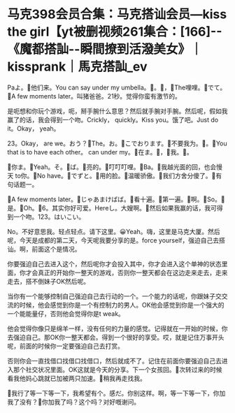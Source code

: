 # 马克398会员合集：马克搭讪会员—kiss the girl【yt被删视频261集合：[166]--《魔都搭訕--瞬間撩到活潑美女》｜kissprank｜馬克搭訕_ev

Paよ。🎼他们来。You can say under my umbella。🎼。🎼，🎼The哩哩。🎼でて。🎼A few moments later。叫猪爸爸。21秒。觉得你蛮有激节的。

是呃想和你玩个游戏，呃，掰手腕什么意思？然后就手腕对手腕。然后呢，假如我赢了的话，我会得到一个吻。Crickly， quickly。Kiss you。饿了吧。Just do it。Okay， yeah。

23。Okay， are we。おう？🎼The。お。🎼こでおります。🎼不要我为。🎼。🎼You that is to have each other。 can under my。🎼在ま。🎼，🎼我。🎼。

🎼你ま。🎼Yeah。そ。🎼ば。🎼亮的。🎼叮叮叮哩。🎼Ba。🎼我越光面的回，也会慢天 to你。🎼No have。🎼でずと。🎼用的脸。🎼温暖骄傲。🎼我们方舍分傻了。🎼有句话题一。

🎼A few moments later。🎼じゃあまけばば。🎼看十遍。🎼第一遍。🎼啊。🎼So。🎼是。🎼Oh。🎼6。其实你好可爱。Hereし。大嫂啊。🎼然后如果我赢的话，我可得到一个吻。123。はいこい。

No。不好意思我。轻点轻点。请下这里。😀Yeah。嗨，这里是马克大厦。然后呢，今天是成都的第二天，今天呢我要分享的是。force yourself，强迫自己去搭讪。啊，前面这个是情况。

你要强迫自己去进入这个，然后呢你才会投入其中，你才会进入这个单神的状态里面，你才会真正的开始你一整天的游戏，否则你一整天都会在这边走来走去，走来走去，搭不倒妹子OK然后呢。

当你有一个能够控制自己强迫自己去行动的一个。一个能力的话呢，你跟妹子交交流的时候，他会感觉到你是一个有控制力的男人。OK他会感觉到你是一个强大的一个能能量仔，否则他会觉得你是t weak。

他会觉得你像只是绵羊一样，没有任何的力量的感觉。记得就在一开始的时候，你去强迫自己。那OK你一整天都会。得到一个很好的享受。哎，就是记住万事开头呢，前面的时候你一定要强迫自己去打赏。

否则你会一直找借口找借口找借口，然后就成不了。记住在前面你要强迫自己去进入那个社交状况里面。OK这就是今天的分享。下一个女孩回。🎼次转过来的时候看我他妈心跳就已加被两只加速。🎼稍我再走找我。

🎼我行了等一下等一下，我希望有个。感だ。你别这样。啊，等一下等一下，你加我了没有？🎼你加我了吗？这个吗？对好嘅谢问。

